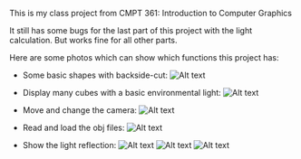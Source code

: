 This is my class project from CMPT 361: Introduction to Computer Graphics

It still has some bugs for the last part of this project with the light calculation. But works fine for all other parts.

Here are some photos which can show which functions this project has:

* Some basic shapes with backside-cut:
![Alt text](https://github.com/Jiachenggavin/Mini_3D_Engine/raw/master/demo/basic_shape.png)

* Display many cubes with a basic environmental light:
![Alt text](https://github.com/Jiachenggavin/Mini_3D_Engine/raw/master/demo/environmentLight.png)

* Move and change the camera:
![Alt text](https://github.com/Jiachenggavin/Mini_3D_Engine/raw/master/demo/camera.png)

* Read and load the obj files:
![Alt text](https://github.com/Jiachenggavin/Mini_3D_Engine/raw/master/demo/obj_reader.png)

* Show the light reflection:
![Alt text](https://github.com/Jiachenggavin/Mini_3D_Engine/raw/master/demo/three_kind_of_reflect.png)
![Alt text](https://github.com/Jiachenggavin/Mini_3D_Engine/raw/master/demo/light.png)
![Alt text](https://github.com/Jiachenggavin/Mini_3D_Engine/raw/master/demo/reflect.png)

